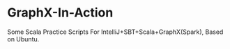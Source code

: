 # GraphX-In-Action
Some Scala Practice Scripts For IntelliJ+SBT+Scala+GraphX(Spark), Based on Ubuntu.
